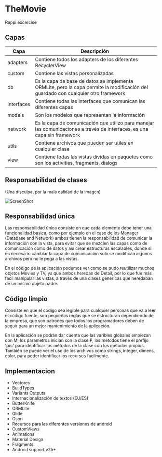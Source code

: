 # TheMovie
Rappi excercise

## Capas

| Capa | Descripción |
| ------ | ------ |
| adapters | Contiene todos los adapters de los diferentes RecyclerView |
| custom | Contiene las vistas personalizadas
| db | Es la capa de base de datos se implementa ORMLite, pero la capa permite la modificación del guardado con cualquier otro framework |
| interfaces | Contiene todas las interfaces que comunican las diferentes capas
| models | Son los modelos que representan la información
| network | Es la capa de comunicación que utilizo para manejar las comunicaciones a través de interfaces, es una capa sin framework
| utils | Contiene archivos que pueden ser utiles en cualquier clase
| view | Contiene todas las vistas dividas en paquetes como son los activities, fragments, dialogs


## Responsabilidad de clases 

(Una disculpa, por la mala calidad de la imagen)

![ScreenShot](http://i243.photobucket.com/albums/ff237/gerus_09/Captura%20de%20pantalla%202017-03-25%20a%20las%2019.04.23%20p.m..png)

## Responsabilidad única

Las responsabilidad única consiste en que cada elemento debe tener una funcionalidad basica, como por ejemplo en el caso de los Manager (Database and
Network) ambos tienen la responsabilidad de comunicar la información con la vista, para evitar que se mezclen las capas como de comunicación
como de datos y así crear estructuras escalables, donde si es necesario cambiar la capa de comunicación solo se modifican algunos archivos
pero no le pega a las vistas.

En el código de la aplicación podemos ver como se pudo reutilizar muchos objetos Movies y TV, ya que ambos heredan de Detail, por lo que fue 
más facil manipular las vistas, a través de una clases genericas que heredaban de un mismo objeto padre.

## Código limpio

Consiste en que el código sea legible para cualquier personas que va a leer el código fuente, son pequeñas reglas que se estructuran dependiendo
de la empresa, que son patrones que todos los programadores deben de seguir para un mejor mantenimiento de la aplicación. 

En la aplicación se podrán dar cuenta que las varibles globales empiezan con M, los parámetros inician con la clase P, los métodos tiene el 
prefijo 'prc' para identificar los métodos de la clase con los métodos propios. También se puede ver el uso de los archivos como strings, integer,
dimens, color, para poder identificar los recursos facilmente.

## Implementacion

* Vectores 
* BuildTypes
* Variants Outputs
* Internacionalización de textos (EU/ES)
* ButterKnife
* ORMLite
* Glide
* Gson
* Recursos para las diferentes versiones de android
* CustomViews
* Animations
* Material Design
* Fragments
* Android support v25+



